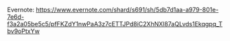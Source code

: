 Evernote:
https://www.evernote.com/shard/s691/sh/5db7d1aa-a979-801e-7e6d-f3a2a05be5c5/pfFKZdY1nwPaA3z7cETTJPd8iC2XhNXl87aQLvds1Ekqgpq_Tbv9oPtxYw
